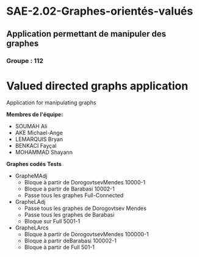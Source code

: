 # SAE-2.02-Graphes-orientés-valués
## Application permettant de manipuler des graphes  
### Groupe : 112
# Valued directed graphs application
Application for manipulating graphs

**Membres de l'équipe:**
- SOUMAH Ali 
- AKE Michael-Ange
- LEMARQUIS Bryan
- BENKACI Fayçal
- MOHAMMAD Shayann

**Graphes codés**
**Tests**
- GrapheMAdj
  - Bloque à partir de DorogovtsevMendes 10000-1
  - Bloque à partir de Barabasi 10002-1
  - Passe tous les graphes Full-Connected
- GrapheLAdj
  - Passe tous les graphes de Dorogovtsev Mendes
  - Passe tous les graphes de Barabasi
  - Bloque sur Full 5001-1
- GrapheLArcs
  - Bloque à partir de DorogovtsevMendes 100000-1
  - Bloque à partir deBarabasi 100002-1
  - Bloque à partir de Full 501-1
